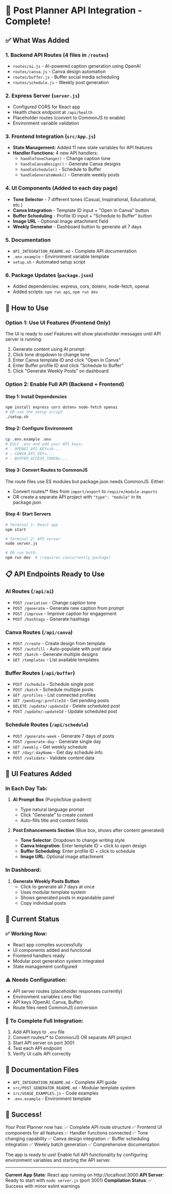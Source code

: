 # 🚀 Post Planner API Integration - Complete!

## ✅ What Was Added

### 1. **Backend API Routes** (4 files in `/routes`)
   - `routes/ai.js` - AI-powered caption generation using OpenAI
   - `routes/canva.js` - Canva design automation  
   - `routes/buffer.js` - Buffer social media scheduling
   - `routes/schedule.js` - Weekly post generation

### 2. **Express Server** (`server.js`)
   - Configured CORS for React app
   - Health check endpoint at `/api/health`
   - Placeholder routes (convert to CommonJS to enable)
   - Environment variable validation

### 3. **Frontend Integration** (`src/App.js`)
   - **State Management:** Added 11 new state variables for API features
   - **Handler Functions:** 4 new API handlers:
     - `handleToneChange()` - Change caption tone
     - `handleCanvaDesign()` - Generate Canva designs
     - `handleSchedule()` - Schedule to Buffer
     - `handleGenerateWeek()` - Generate weekly posts
   
### 4. **UI Components** (Added to each day page)
   - **Tone Selector** - 7 different tones (Casual, Inspirational, Educational, etc.)
   - **Canva Integration** - Template ID input + "Open in Canva" button
   - **Buffer Scheduling** - Profile ID input + "Schedule to Buffer" button
   - **Image URL** - Optional image attachment field
   - **Weekly Generator** - Dashboard button to generate all 7 days

### 5. **Documentation**
   - `API_INTEGRATION_README.md` - Complete API documentation
   - `.env.example` - Environment variable template
   - `setup.sh` - Automated setup script

### 6. **Package Updates** (`package.json`)
   - Added dependencies: express, cors, dotenv, node-fetch, openai
   - Added scripts: `npm run api`, `npm run dev`

## 🎯 How to Use

### Option 1: Use UI Features (Frontend Only)
The UI is ready to use! Features will show placeholder messages until API server is running:

1. Generate content using AI prompt
2. Click tone dropdown to change tone
3. Enter Canva template ID and click "Open in Canva"
4. Enter Buffer profile ID and click "Schedule to Buffer"
5. Click "Generate Weekly Posts" on dashboard

### Option 2: Enable Full API (Backend + Frontend)

#### Step 1: Install Dependencies
```bash
npm install express cors dotenv node-fetch openai
# OR use the setup script
./setup.sh
```

#### Step 2: Configure Environment
```bash
cp .env.example .env
# Edit .env and add your API keys:
# - OPENAI_API_KEY=sk-...
# - CANVA_API_KEY=...
# - BUFFER_ACCESS_TOKEN=...
```

#### Step 3: Convert Routes to CommonJS
The route files use ES modules but package.json needs CommonJS. Either:
- Convert routes/* files from `import/export` to `require/module.exports`
- OR create a separate API project with `"type": "module"` in its package.json

#### Step 4: Start Servers
```bash
# Terminal 1: React app
npm start

# Terminal 2: API server  
node server.js

# OR run both:
npm run dev  # (requires concurrently package)
```

## 📋 API Endpoints Ready to Use

### AI Routes (`/api/ai`)
- `POST /variation` - Change caption tone
- `POST /generate` - Generate new caption from prompt
- `POST /improve` - Improve caption for engagement
- `POST /hashtags` - Generate hashtags

### Canva Routes (`/api/canva`)
- `POST /create` - Create design from template
- `POST /autofill` - Auto-populate with post data
- `POST /batch` - Generate multiple designs
- `GET /templates` - List available templates

### Buffer Routes (`/api/buffer`)
- `POST /schedule` - Schedule single post
- `POST /batch` - Schedule multiple posts
- `GET /profiles` - List connected profiles
- `GET /pending/:profileId` - Get pending posts
- `DELETE /update/:updateId` - Delete scheduled post
- `POST /update/:updateId` - Update scheduled post

### Schedule Routes (`/api/schedule`)
- `POST /generate-week` - Generate 7 days of posts
- `POST /generate-day` - Generate single day
- `GET /weekly` - Get weekly schedule
- `GET /day/:dayName` - Get day schedule info
- `POST /validate` - Validate content data

## 🎨 UI Features Added

### In Each Day Tab:
1. **AI Prompt Box** (Purple/blue gradient)
   - Type natural language prompt
   - Click "Generate" to create content
   - Auto-fills title and content fields

2. **Post Enhancements Section** (Blue box, shows after content generated)
   - **Tone Selector**: Dropdown to change writing style
   - **Canva Integration**: Enter template ID + click to open design
   - **Buffer Scheduling**: Enter profile ID + click to schedule
   - **Image URL**: Optional image attachment

### In Dashboard:
1. **Generate Weekly Posts Button**
   - Click to generate all 7 days at once
   - Uses modular template system
   - Shows generated posts in expandable panel
   - Copy individual posts

## 🔧 Current Status

### ✅ Working Now:
- React app compiles successfully
- UI components added and functional
- Frontend handlers ready
- Modular post generation system integrated
- State management configured

### ⚠️ Needs Configuration:
- API server routes (placeholder responses currently)
- Environment variables (.env file)
- API keys (OpenAI, Canva, Buffer)
- Route files need CommonJS conversion

### 🚧 To Complete Full Integration:
1. Add API keys to `.env` file
2. Convert routes/* to CommonJS OR separate API project
3. Start API server on port 3001
4. Test each API endpoint
5. Verify UI calls API correctly

## 📖 Documentation Files

- `API_INTEGRATION_README.md` - Complete API guide
- `src/POST_GENERATOR_README.md` - Modular template system
- `src/USAGE_EXAMPLES.js` - Code examples
- `.env.example` - Environment template

## 🎉 Success!

Your Post Planner now has:
✅ Complete API route structure
✅ Frontend UI components for all features
✅ Handler functions connected
✅ Tone changing capability
✅ Canva design integration
✅ Buffer scheduling integration
✅ Weekly batch generation
✅ Comprehensive documentation

The app is ready to use! Enable full API functionality by configuring environment variables and starting the API server.

---

**Current App State**: React app running on http://localhost:3000
**API Server**: Ready to start with `node server.js` (port 3001)
**Compilation Status**: ✅ Success with minor eslint warnings
